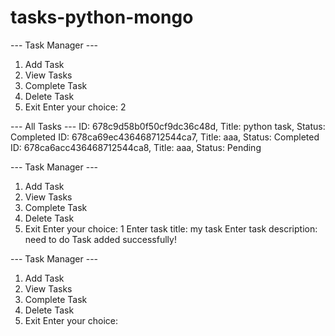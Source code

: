 # tasks-python-mongo

--- Task Manager ---
1. Add Task
2. View Tasks
3. Complete Task
4. Delete Task
5. Exit
Enter your choice: 2

--- All Tasks ---
ID: 678c9d58b0f50cf9dc36c48d, Title: python task, Status: Completed
ID: 678ca69ec436468712544ca7, Title: aaa, Status: Completed
ID: 678ca6acc436468712544ca8, Title: aaa, Status: Pending

--- Task Manager ---
1. Add Task
2. View Tasks
3. Complete Task
4. Delete Task
5. Exit
Enter your choice: 1
Enter task title: my task
Enter task description: need to do
Task added successfully!

--- Task Manager ---
1. Add Task
2. View Tasks
3. Complete Task
4. Delete Task
5. Exit
Enter your choice: 